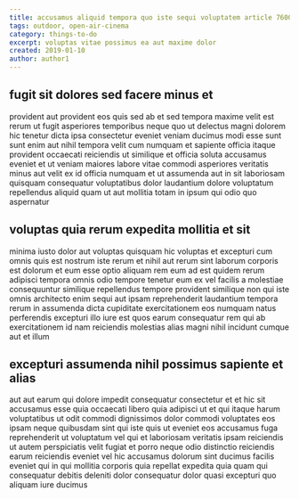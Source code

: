 ```yaml
---
title: accusamus aliquid tempora quo iste sequi voluptatem article 7600
tags: outdoor, open-air-cinema
category: things-to-do
excerpt: voluptas vitae possimus ea aut maxime dolor
created: 2019-01-10
author: author1
---
```


## fugit sit dolores sed facere minus et

provident aut provident eos quis sed ab et sed tempora maxime velit est rerum ut fugit asperiores temporibus neque quo ut delectus magni dolorem hic tenetur dicta ipsa consectetur eveniet veniam ducimus modi esse sunt sunt enim aut nihil tempora velit cum numquam et sapiente officia itaque provident occaecati reiciendis ut similique et officia soluta accusamus eveniet et ut veniam maiores labore vitae commodi asperiores veritatis minus aut velit ex id officia numquam et ut assumenda aut in sit laboriosam quisquam consequatur voluptatibus dolor laudantium dolore voluptatum repellendus aliquid quam ut aut mollitia totam in ipsum qui odio quo aspernatur

## voluptas quia rerum expedita mollitia et sit

minima iusto dolor aut voluptas quisquam hic voluptas et excepturi cum omnis quis est nostrum iste rerum et nihil aut rerum sint laborum corporis est dolorum et eum esse optio aliquam rem eum ad est quidem rerum adipisci tempora omnis odio tempore tenetur eum ex vel facilis a molestiae consequuntur similique repellendus tempore provident similique non qui iste omnis architecto enim sequi aut ipsam reprehenderit laudantium tempora rerum in assumenda dicta cupiditate exercitationem eos numquam natus perferendis excepturi illo iure est quos earum consequatur rem qui ab exercitationem id nam reiciendis molestias alias magni nihil incidunt cumque aut et illum

## excepturi assumenda nihil possimus sapiente et alias

aut aut earum qui dolore impedit consequatur consectetur et et hic sit accusamus esse quia occaecati libero quia adipisci ut et qui itaque harum voluptatibus ut odit commodi dignissimos dolor commodi voluptates eos ipsam neque quibusdam sint qui iste quis ut eveniet eos accusamus fuga reprehenderit ut voluptatum vel qui et laboriosam veritatis ipsam reiciendis ut autem perspiciatis velit fugiat et porro neque odio distinctio reiciendis earum reiciendis eveniet vel hic accusamus dolorum sint ducimus facilis eveniet qui in qui mollitia corporis quia repellat expedita quia quam qui consequatur debitis deleniti dolor consequatur dolor quasi excepturi quo aliquam iure ducimus
